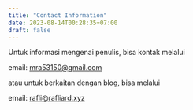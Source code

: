 ```yaml
---
title: "Contact Information"
date: 2023-08-14T00:28:35+07:00
draft: false
---
```


Untuk informasi mengenai penulis, bisa kontak melalui

email: mra53150@gmail.com

atau untuk berkaitan dengan blog, bisa melalui

email: rafli@rafliard.xyz
